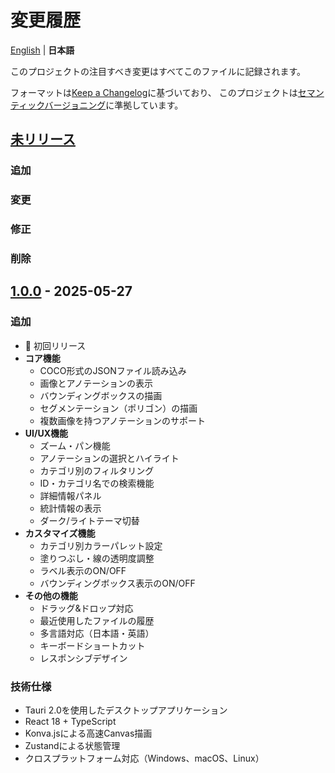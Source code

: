 # 変更履歴

[English](./CHANGELOG.en.md) | **日本語**

このプロジェクトの注目すべき変更はすべてこのファイルに記録されます。

フォーマットは[Keep a Changelog](https://keepachangelog.com/ja/1.0.0/)に基づいており、
このプロジェクトは[セマンティックバージョニング](https://semver.org/lang/ja/)に準拠しています。

## [未リリース]

### 追加

### 変更

### 修正

### 削除

## [1.0.0] - 2025-05-27

### 追加

- 🎉 初回リリース
- **コア機能**
  - COCO形式のJSONファイル読み込み
  - 画像とアノテーションの表示
  - バウンディングボックスの描画
  - セグメンテーション（ポリゴン）の描画
  - 複数画像を持つアノテーションのサポート
- **UI/UX機能**
  - ズーム・パン機能
  - アノテーションの選択とハイライト
  - カテゴリ別のフィルタリング
  - ID・カテゴリ名での検索機能
  - 詳細情報パネル
  - 統計情報の表示
  - ダーク/ライトテーマ切替
- **カスタマイズ機能**
  - カテゴリ別カラーパレット設定
  - 塗りつぶし・線の透明度調整
  - ラベル表示のON/OFF
  - バウンディングボックス表示のON/OFF
- **その他の機能**
  - ドラッグ&ドロップ対応
  - 最近使用したファイルの履歴
  - 多言語対応（日本語・英語）
  - キーボードショートカット
  - レスポンシブデザイン

### 技術仕様

- Tauri 2.0を使用したデスクトップアプリケーション
- React 18 + TypeScript
- Konva.jsによる高速Canvas描画
- Zustandによる状態管理
- クロスプラットフォーム対応（Windows、macOS、Linux）

[未リリース]: https://github.com/tact-software/coav/compare/v1.0.0...HEAD
[1.0.0]: https://github.com/tact-software/coav/releases/tag/v1.0.0
